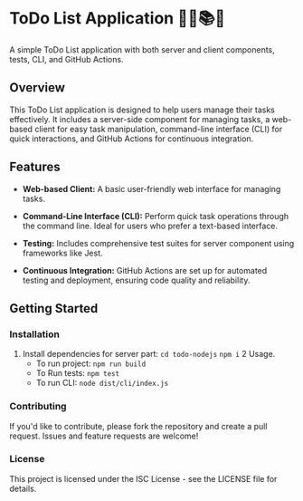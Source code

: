 # ToDo List Application 👩‍💻📚🍀 

A simple ToDo List application with both server and client components, tests, CLI, and GitHub Actions.

## Overview

This ToDo List application is designed to help users manage their tasks effectively. It includes a server-side component for managing tasks, a web-based client for easy task manipulation, command-line interface (CLI) for quick interactions, and GitHub Actions for continuous integration.

## Features

- **Web-based Client:** A basic user-friendly web interface for managing tasks.

- **Command-Line Interface (CLI):** Perform quick task operations through the command line. Ideal for users who prefer a text-based interface.

- **Testing:** Includes comprehensive test suites for server component using frameworks like Jest.

- **Continuous Integration:** GitHub Actions are set up for automated testing and deployment, ensuring code quality and reliability.

## Getting Started

### Installation

1. Install dependencies for server part:
   `cd todo-nodejs`
   `npm i`
2  Usage.
   - To run project:
    `npm run build`
   - To Run tests:
    `npm test`
   - To run CLI:
    `node dist/cli/index.js`

### Contributing
If you'd like to contribute, please fork the repository and create a pull request. Issues and feature requests are welcome!

### License
This project is licensed under the ISC License - see the LICENSE file for details.
